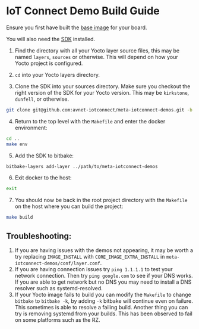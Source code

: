 # IoT Connect Demo Build Guide

Ensure you first have built the [base image](../README.md) for your board.

You will also need the [SDK](../IoTC-SDK/README.md) installed.

1. Find the directory with all your Yocto layer source files, this may be named `layers`, `sources` or otherwise. This will depend on how your Yocto project is configured.

2. `cd` into your Yocto layers directory.

3. Clone the SDK into your sources directory. Make sure you checkout the right version of the SDK for your Yocto version. This may be `kirkstone`, `dunfell`, or otherwise.
```bash
git clone git@github.com:avnet-iotconnect/meta-iotconnect-demos.git -b {YOCTO_VERSION_HERE}
```

4. Return to the top level with the `Makefile` and enter the docker environment:
```bash
cd ..
make env
```

5. Add the SDK to bitbake:
```bash
bitbake-layers add-layer ../path/to/meta-iotconnect-demos
```

6. Exit docker to the host:
```bash
exit
```

7. You should now be back in the root project directory with the `Makefile` on the host where you can build the project:
```bash
make build
```


## Troubleshooting:

1. If you are having issues with the demos not appearing, it may be worth a try replacing `IMAGE_INSTALL` with `CORE_IMAGE_EXTRA_INSTALL` in `meta-iotconnect-demos/conf/layer.conf`.
2. If you are having connection issues try `ping 1.1.1.1` to test your network connection. Then try `ping google.com` to see if your DNS works. If you are able to get network but no DNS you may need to install a DNS resolver such as systemd-resolved.
3. If your Yocto image fails to build you can modify the `Makefile` to change `bitbake` to `bitbake -k`, by adding `-k` bitbake will continue even on failure. This sometimes is able to resolve a failing build. Another thing you can try is removing systemd from your builds. This has been observed to fail on some platforms such as the RZ.
